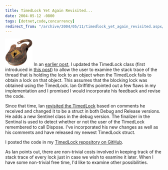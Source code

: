 ```yaml
---
title: TimedLock Yet Again Revisited...
date: 2004-05-12 -0800
tags: [dotnet,code,concurrency]
redirect_from: "/archive/2004/05/11/timedlock_yet_again_revisited.aspx/"
---
```


![lock](/images/lock.jpg) In an [earlier
post](/archive/2004/04/17/timedlock-revisited.aspx), I updated the
TimedLock class (first introduced in [this
post](http://www.interact-sw.co.uk/iangblog/2004/03/23/locking)) to
allow the user to examine the stack trace of the thread that is holding
the lock to an object when the TimedLock fails to obtain a lock on that
object. This assumes that the blocking lock was obtained using the
TimedLock. Ian Griffiths pointed out a few flaws in my implementation
and I promised I would incorporate his feedback and revise the code.

Since that time, Ian [revisited the
TimedLock](http://www.interact-sw.co.uk/iangblog/2004/04/26/yetmoretimedlocking)
based on comments he received and changed it to be a struct in both
Debug and Release versions. He adds a new Sentinel class in the debug
version. The finalizer in the Sentinal is used to detect whether or not
the user of the TimedLock remembered to call Dispose. I've incorporated
his new changes as well as his comments and have released my newest
TimedLock struct.

I posted the code in my [TimedLock repository on GitHub](https://github.com/Haacked/TimedLock/).

As Ian points out, there are non-trivial costs involved in keeping track
of the stack trace of every lock just in case we wish to examine it
later. When I have some non-trivial free time, I'd like to examine other
possibilities.

